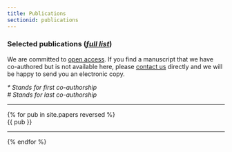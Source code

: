 ```yaml
---
title: Publications
sectionid: publications
---
```


### Selected publications (<a href="https://scholar.google.pl/citations?user=2oh_MFwAAAAJ&hl=en&oi=ao"><i>full list</i></a>)

We are committed to <a href="https://en.wikipedia.org/wiki/Open_access">open access</a>. If you find a manuscript that we have co-authored but is not available here, please <a href="/contactjoin">contact us</a> directly and we will be happy to send you an electronic copy.

<i>* Stands for first co-authorship</i><br>
<i># Stands for last co-authorship</i>
<hr>
<div class="container">
    {% for pub in site.papers reversed %} 
    <div class="row" > <div class="col-md-12">
    {{ pub }}
    </div></div>
    <hr>
    {% endfor %}
</div>
